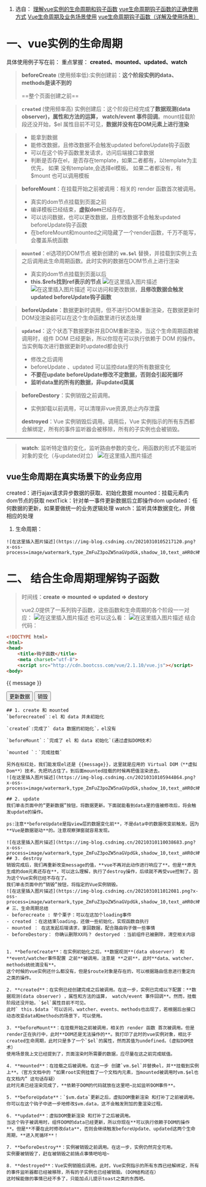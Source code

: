 
1. 选自：
    [理解vue实例的生命周期和钩子函数](https://www.cnblogs.com/xiangshihua/p/13472557.html)
    [vue生命周期钩子函数的正确使用方式](https://www.jianshu.com/p/a20f2023c78a)
    [Vue生命周期及业务场景使用](https://blog.csdn.net/weixin_34357887/article/details/94497066?utm_medium=distribute.pc_aggpage_search_result.none-task-blog-2~aggregatepage~first_rank_v2~rank_aggregation-1-94497066.pc_agg_rank_aggregation&utm_term=vue%E7%94%9F%E5%91%BD%E5%91%A8%E6%9C%9F%E5%8F%8A%E4%BD%BF%E7%94%A8%E5%9C%BA%E6%99%AF&spm=1000.2123.3001.4430)
    [vue生命周期钩子函数（详解及使用场景）](https://blog.csdn.net/weixin_43734490/article/details/88190741)


  # 一、vue实例的生命周期
  具体使用例子写在前：
  重点掌握： **created、mounted、updated、watch**
  >**beforeCreate**  (使用频率低):实例创建前：**这个阶段实例的data、methods是读不到的**
  >
  >==整个页面创建之前==

  >**`created`**  (使用频率高) 实例创建后：这个阶段已经完成了**数据观测(data observer)，属性和方法的运算， watch/event 事件回调**。mount挂载阶段还没开始，$el 属性目前不可见，**数据并没有在DOM元素上进行渲染**
  >
  >

  >- 能拿到数据
  >- 能修改数据，且修改数据不会触发updated beforeUpdate钩子函数
  >-  可以在这个钩子函数里发请求，访问后端接口拿数据
  >- 判断是否存在el，是否存在template，如果二者都有，以template为主优先， 如果 没有template,会选择el模板。	如果二者都没有，有$mount 也可以调用模板

  >**beforeMount**：在挂载开始之前被调用：相关的 render 函数首次被调用。
  >- 真实的dom节点挂载到页面之前
  >- 编译模板已经结束，**虚拟dom**已经存在，
  >- 可以访问数据，也可以更改数据，且修改数据不会触发updated beforeUpdate钩子函数
  >- 在beforeMount和mounted之间隐藏了一个render函数，千万不能写，会覆盖系统函数

  > **`mounted`**：el选项的DOM节点 被新创建的 **`vm.$el`** 替换，并挂载到实例上去之后调用此生命周期函数。此时实例的数据在DOM节点上进行渲染
  > - 真实的dom节点挂载到页面以后
  > - **this.$refs找到ref表示的节点**
  > ![在这里插入图片描述](https://img-blog.csdnimg.cn/20210310145721296.png)
  > ![在这里插入图片描述](https://img-blog.csdnimg.cn/20210310145729459.png)
  > 可以访问和更改数据，**且修改数据会触发updated beforeUpdate钩子函数**

  > **beforeUpdate**：数据更新时调用，但不进行DOM重新渲染，在数据更新时DOM没渲染前可以在这个生命函数里进行状态处理

  >**`updated`**：这个状态下数据更新并且DOM重新渲染，当这个生命周期函数被调用时，组件 DOM 已经更新，所以你现在可以执行依赖于 DOM 的操作。当实例每次进行数据更新时updated都会执行
  >- 修改之后调用
  >- beforeUpdate 、updated 可以监控data里的所有数据变化
  >- **不要在update beforeUpdate修改不定数据，否则会引起死循环**
  >- **监听data里的所有的数据，非updated莫属**

  > **beforeDestory**：实例销毁之前调用。
  > - 实例卸载以前调用，可以清理非vue资源,防止内存泄露
  >
  > **destroyed**：Vue 实例销毁后调用。调用后，Vue 实例指示的所有东西都会解绑定，所有的事件监听器会被移除，所有的子实例也会被销毁。
  ------------
  > **watch**: 监听特定值的变化，监听路由参数的变化，用函数的形式不能监听对象的变化（与updated对立）
  > ![在这里插入图片描述](https://img-blog.csdnimg.cn/2021031015043369.png?x-oss-process=image/watermark,type_ZmFuZ3poZW5naGVpdGk,shadow_10,text_aHR0cHM6Ly9ibG9nLmNzZG4ubmV0L2FidWFuZGVu,size_16,color_FFFFFF,t_70)

  > 
  ## vue生命周期在真实场景下的业务应用
  created：进行ajax请求异步数据的获取、初始化数据
  mounted：挂载元素内dom节点的获取
  nextTick：针对单一事件更新数据后立即操作dom
  updated：任何数据的更新，如果要做统一的业务逻辑处理
  watch：监听具体数据变化，并做相应的处理

  1. 生命周期：

    ![在这里插入图片描述](https://img-blog.csdnimg.cn/20210310105217120.png?x-oss-process=image/watermark,type_ZmFuZ3poZW5naGVpdGk,shadow_10,text_aHR0cHM6Ly9ibG9nLmNzZG4ubmV0L2FidWFuZGVu,size_16,color_FFFFFF,t_70)
  # 二、 结合生命周期理解钩子函数
  >时间线：**create => mounted => updated => destory**
  >
  >vue2.0提供了一系列钩子函数，这些函数和生命周期的各个阶段一一对应：
  >![在这里插入图片描述](https://img-blog.csdnimg.cn/20210310105257527.png?x-oss-process=image/watermark,type_ZmFuZ3poZW5naGVpdGk,shadow_10,text_aHR0cHM6Ly9ibG9nLmNzZG4ubmV0L2FidWFuZGVu,size_16,color_FFFFFF,t_70)
  >也可以这么看：
  >![在这里插入图片描述](https://img-blog.csdnimg.cn/20210310105417622.png?x-oss-process=image/watermark,type_ZmFuZ3poZW5naGVpdGk,shadow_10,text_aHR0cHM6Ly9ibG9nLmNzZG4ubmV0L2FidWFuZGVu,size_16,color_FFFFFF,t_70)
  >结合代码：
  ```html
  <!DOCTYPE html>
  <html>
  <head>
      <title>钩子函数</title>
      <meta charset="utf-8">
      <script src="http://cdn.bootcss.com/vue/2.1.10/vue.js"></script>
  <body>
  ```

  <div id="app">
      <p>{{ message }}</p>
      <input type="button" @click="change" value="更新数据" />
      <input type="button" @click="destroy" value="销毁" />
  </div>

  <script type="text/javascript">
      var vm = new Vue({
          el: '#app',
          data: {
              message : "Welcome Vue"
          },
          methods:{
              change() {
                  this.message = 'Datura is me';
              },
              destroy() {
                  vm.$destroy();
              }
          },
          beforeCreate: function () {
              console.group('beforeCreate 创建前状态===============》');
              console.log("%c%s", "color:red","el     : " + this.$el); //undefined
              console.log("%c%s", "color:red","data   : " + this.$data); //undefined
              console.log("%c%s", "color:red","message: " + this.message);//undefined
          },
          created: function () {
              console.group('created 创建完毕状态===============》');
              console.log("%c%s", "color:red","el     : " + this.$el); //undefined
              console.log("%c%s", "color:green","data   : " + this.$data); //[object Object]  =>  已被初始化
              console.log("%c%s", "color:green","message: " + this.message); //Welcome Vue  =>  已被初始化
          },
          beforeMount: function () {
              console.group('beforeMount 挂载前状态===============》');
              console.log("%c%s", "color:green","el     : " + (this.$el)); //已被初始化
              console.log(this.$el); // 当前挂在的元素
              console.log("%c%s", "color:green","data   : " + this.$data); //已被初始化
              console.log("%c%s", "color:green","message: " + this.message); //已被初始化
          },
          mounted: function () {
              console.group('mounted 挂载结束状态===============》');
              console.log("%c%s", "color:green","el     : " + this.$el); //已被初始化
              console.log(this.$el);
              console.log("%c%s", "color:green","data   : " + this.$data); //已被初始化
              console.log("%c%s", "color:green","message: " + this.message); //已被初始化
          },
          beforeUpdate: function () {
              alert("更新前状态");
              console.group('beforeUpdate 更新前状态===============》'); //这里指的是页面渲染新数据之前
              console.log("%c%s", "color:green","el     : " + this.$el);
              console.log(this.$el);
              console.log("%c%s", "color:green","data   : " + this.$data);
              console.log("%c%s", "color:green","message: " + this.message);
              alert("更新前状态2");
          },
          updated: function () {
              console.group('updated 更新完成状态===============》');
              console.log("%c%s", "color:green","el     : " + this.$el);
              console.log(this.$el);
              console.log("%c%s", "color:green","data   : " + this.$data);
              console.log("%c%s", "color:green","message: " + this.message);
          },
          beforeDestroy: function () {
              console.group('beforeDestroy 销毁前状态===============》');
              console.log("%c%s", "color:red","el     : " + this.$el);
              console.log(this.$el);
              console.log("%c%s", "color:red","data   : " + this.$data);
              console.log("%c%s", "color:red","message: " + this.message);
          },
          destroyed: function () {
              console.group('destroyed 销毁完成状态===============》');
              console.log("%c%s", "color:red","el     : " + this.$el);
              console.log(this.$el);
              console.log("%c%s", "color:red","data   : " + this.$data);
              console.log("%c%s", "color:red","message: " + this.message)
          }
      })
  </script>
  </body>
  </html>

  ```
  ## 1. create 和 mounted
  `beforecreated`：el 和 data 并未初始化

  `created`:完成了` data 数据的初始化`，el没有

  `beforeMount`：`完成了 el 和 data 初始化`(通过虚拟DOM技术）

  `mounted `：`完成挂载`

  另外在标红处，我们能发现el还是 {{message}}，这里就是应用的 Virtual DOM（**虚拟Dom**）技术，先把坑占住了。到后面mounted挂载的时候再把值渲染进去。
  ![在这里插入图片描述](https://img-blog.csdnimg.cn/20210310105944864.png?x-oss-process=image/watermark,type_ZmFuZ3poZW5naGVpdGk,shadow_10,text_aHR0cHM6Ly9ibG9nLmNzZG4ubmV0L2FidWFuZGVu,size_16,color_FFFFFF,t_70)

  ## 2. update
  我们单击页面中的“更新数据”按钮，将数据更新。下面就能看到data里的值被修改后，将会触发update的操作。

  ps:注意**beforeUpdate是指view层的数据变化前**，不是data中的数据改变前触发。因为**Vue是数据驱动**的。注意观察弹窗就容易发现。

  ![在这里插入图片描述](https://img-blog.csdnimg.cn/20210310110038683.png?x-oss-process=image/watermark,type_ZmFuZ3poZW5naGVpdGk,shadow_10,text_aHR0cHM6Ly9ibG9nLmNzZG4ubmV0L2FidWFuZGVu,size_16,color_FFFFFF,t_70)
  ## 3. destroy
  销毁完成后，我们再重新改变message的值，**vue不再对此动作进行响应了**。但是**原先生成的dom元素还存在**，可以这么理解，执行了destroy操作，后续就不再受vue控制了。因为这个Vue实例已经不存在了。
  我们单击页面中的“销毁”按钮，将指定的Vue实例销毁。
  ![在这里插入图片描述](https://img-blog.csdnimg.cn/2021031011012081.png?x-oss-process=image/watermark,type_ZmFuZ3poZW5naGVpdGk,shadow_10,text_aHR0cHM6Ly9ibG9nLmNzZG4ubmV0L2FidWFuZGVu,size_16,color_FFFFFF,t_70)
  # 三、生命周期总结
  - beforecreate : 举个栗子：可以在这加个loading事件
  - created ：在这结束loading，还做一些初始化，实现函数自执行
  - mounted ： 在这发起后端请求，拿回数据，配合路由钩子做一些事情
  - beforeDestory： 你确认删除XX吗？ destoryed ：当前组件已被删除，清空相关内容


  1. **beforeCreate**：在实例初始化之后，**数据观测**(data observer)  和 **event/watcher事件配置 之前**被调用，注意是 **之前**，此时**data、watcher、methods统统滴没有**。
  这个时候的vue实例还什么都没有，但是$route对象是存在的，可以根据路由信息进行重定向之类的操作。

  2. **created**：在实例已经创建完成之后被调用。在这一步，实例已完成以下配置：**数据观测(data observer) ，属性和方法的运算， watch/event 事件回调**。然而，挂载阶段还没开始，`$el`属性目前不可见。
  此时` this.$data `可以访问，watcher、events、methods也出现了，若根据后台接口动态改变data和methods的场景下，可以使用。

  3. **beforeMount**：在挂载开始之前被调用，相关的 render 函数 首次被调用。但是render正在执行中，此时**DOM还是无法操作的**。我打印了此时的vue实例对象，相比于created生命周期，此时只是多了一个`$el`的属性，然而其值为undefined。(虚拟DOM技术）
  使用场景我上文已经提到了，页面渲染时所需要的数据，应尽量在这之前完成赋值。

  4. **mounted**：在挂载之后被调用。在这一步 创建`vm.$el`并替换el，并**挂载到实例上**。（官方文档中的 “如果root实例挂载了一个文档内元素，当mounted被调用时vm.$el也在文档内” 这句话存疑）
  此时元素已经渲染完成了，**依赖于DOM的代码就放在这里吧~比如监听DOM事件**。

  5. **beforeUpdate**：`$vm.data`更新之后，虚拟DOM重新渲染 和打补丁之前被调用。
  你可以在这个钩子中进一步地修改$vm.data，这不会触发附加的重渲染过程。

  6. **updated**：虚拟DOM重新渲染 和打补丁之后被调用。
  当这个钩子被调用时，组件DOM的data已经更新，所以你现在**可以执行依赖于DOM的操作**。但是**不要在此时修改data**，否则会继续触发beforeUpdate、updated这两个生命周期，**进入死循环**！

  7. **beforeDestroy**：实例被销毁之前调用。在这一步，实例仍然完全可用。
  实例要被销毁了，赶在被销毁之前搞点事情吧哈哈~

  8. **destroyed**：Vue实例销毁后调用。此时，Vue实例指示的所有东西已经解绑定，所有的事件监听器都已经被移除，所有的子实例也已经被销毁。(DOM结构还在）
  这时候能做的事情已经不多了，只能加点儿提示toast之类的东西吧。
  ```